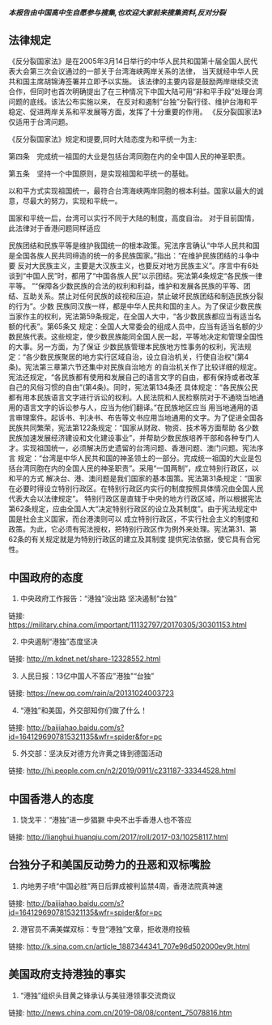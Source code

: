 ##### 本报告由中国高中生自愿参与搜集,也欢迎大家前来搜集资料,反对分裂

## 法律规定

《反分裂国家法》是在2005年3月14日举行的中华人民共和国第十届全国人民代表大会第三次会议通过的一部关于台湾海峡两岸关系的法律，
当天就经中华人民共和国主席胡锦涛签署并立即予以实施。
该法律的主要内容是鼓励两岸继续交流合作，但同时也首次明确提出了在三种情况下中国大陆可用“非和平手段”处理台湾问题的底线。该法公布实施以来，
在反对和遏制“台独”分裂行径、维护台海和平稳定、促进两岸关系和平发展等方面，发挥了十分重要的作用。
《反分裂国家法》仅适用于台湾问题。

《反分裂国家法》规定和提要,同时大陆态度为和平统一为主:

  第四条　完成统一祖国的大业是包括台湾同胞在内的全中国人民的神圣职责。

  第五条　坚持一个中国原则，是实现祖国和平统一的基础。

  以和平方式实现祖国统一，最符合台湾海峡两岸同胞的根本利益。国家以最大的诚意，尽最大的努力，实现和平统一。

  国家和平统一后，台湾可以实行不同于大陆的制度，高度自治。
对于目前国情，此法律对于香港问题同样适应

民族团结和民族平等是维护我国统一的根本政策。宪法序言确认“中华人民共和国是全国各族人民共同缔造的统一的多民族国家。”指出：“在维护民族团结的斗争中要
反对大民族主义，主要是大汉族主义，也要反对地方民族主义”。序言中有6处谈到“中国人民”时，都用了“中国各族人民”以示团结。宪法第4条规定“各民族一律平等。
”“保障各少数民族的合法的权利和利益，维护和发展各民族的平等、团结、互助关系。禁止对任何民族的歧视和压迫，禁止破坏民族团结和制造民族分裂的行为”。少数
民族同汉族一样，都是中华人民共和国的主人。为了保证少数民族当家作主的权利，宪法第59条规定，在全国人大中，“各少数民族都应当有适当名额的代表”。第65条又
规定：全国人大常委会的组成人员中，应当有适当名额的少数民族代表。这些规定，使少数民族能同全国人民一起，平等地决定和管理全国性的大事。另一方面，为了保证
少数民族管理本民族地方性事务的权利，宪法规定：“各少数民族聚居的地方实行区域自治，设立自治机关，行使自治权”(第4条)。宪法第三章第六节还集中对民族自治地方
的自治机关作了比较详细的规定。宪法还规定，“各民族都有使用和发展自己的语言文字的自由，都有保持或者改革自己的风俗习惯的自由”(第4条)。同时，宪法第134条还
具体规定：“各民族公民都有用本民族语言文字进行诉讼的权利。人民法院和人民检察院对于不通晓当地通用的语言文字的诉讼参与人，应当为他们翻译。”在民族地区应当
用当地通用的语言审理案件。起诉书、判决书、布告等文书应用当地通用的文字。为了促进全国各民族共同繁荣，宪法第122条规定：“国家从财政、物资、技术等方面帮助
各少数民族加速发展经济建设和文化建设事业”，并帮助少数民族培养干部和各种专门人才。实现祖国统一，必须解决历史遗留的台湾问题、香港问题、澳门问题。宪法序言
规定：“台湾是中华人民共和国的神圣领土的一部分。完成统一祖国的大业是包括台湾同胞在内的全国人民的神圣职责”。采用“一国两制”，成立特别行政区，以和平的方式
解决台、港、澳问题是我们国家的基本国策。宪法第31条规定：“国家在必要时得设立特别行政区。在特别行政区内实行的制度按照具体情况由全国人民代表大会以法律规定”。
特别行政区是直辖于中央的地方行政区域，所以根据宪法第62条规定，应由全国人大“决定特别行政区的设立及其制度”。由于宪法规定中国是社会主义国家，而台港澳则可以
成立特别行政区，不实行社会主义的制度和政策。为此，它必须有宪法授权，把特别行政区作为例外来处理。宪法第31、第62条的有关规定就是为特别行政区的建立及其制度
提供宪法依据，使它具有合宪性。

## 中国政府的态度

1. 中央政府工作报告：“港独”没出路 坚决遏制“台独”

链接: https://military.china.com/important/11132797/20170305/30301153.html

2. 中央遏制“港独”态度坚决

链接: http://m.kdnet.net/share-12328552.html

3. 人民日报：13亿中国人不答应"港独"“台独”

链接: https://new.qq.com/rain/a/20131024003723

4. “港独”和美国，外交部知你们做了什么！

链接: http://baijiahao.baidu.com/s?id=1641296907815321135&wfr=spider&for=pc

5. 外交部：坚决反对德方允许黄之锋到德国活动

链接: http://hi.people.com.cn/n2/2019/0911/c231187-33344528.html

## 中国香港人的态度

1. 饶戈平：“港独”进一步猖獗 中央不出手香港人也不答应

链接: http://lianghui.huanqiu.com/2017/roll/2017-03/10258117.html

## 台独分子和美国反动势力的丑恶和双标嘴脸

1. 内地男子喷“中国必胜”两日后罪成被判监禁4周，香港法院真神速

链接: http://baijiahao.baidu.com/s?id=1641296907815321135&wfr=spider&for=pc

2. 港官员不满美媒双标：专登“港独”文章，拒收港府投稿

链接: http://k.sina.com.cn/article_1887344341_707e96d502000ev9t.html

## 美国政府支持港独的事实

1. “港独”组织头目黄之锋承认与美驻港领事交流商议

链接: http://news.china.com.cn/2019-08/08/content_75078816.htm
